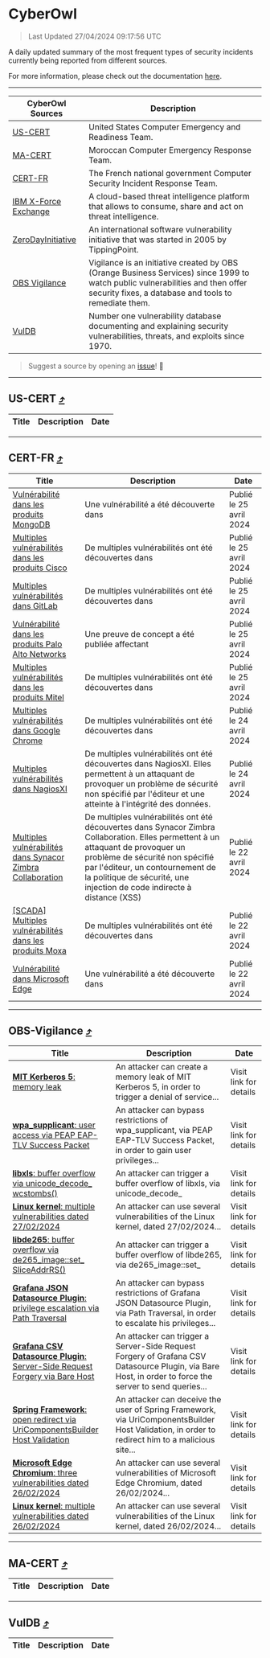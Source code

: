 
 <div id='top'></div>

# CyberOwl

 > Last Updated 27/04/2024 09:17:56 UTC
 
 A daily updated summary of the most frequent types of security incidents currently being reported from different sources.
 
 For more information, please check out the documentation [here](./docs/README.md).
 
 ---
 |CyberOwl Sources|Description|
 |---|---|
 |[US-CERT](#us-cert-arrow_heading_up)|United States Computer Emergency and Readiness Team.|
 |[MA-CERT](#ma-cert-arrow_heading_up)|Moroccan Computer Emergency Response Team.|
 |[CERT-FR](#cert-fr-arrow_heading_up)|The French national government Computer Security Incident Response Team.|
 |[IBM X-Force Exchange](#ibmcloud-arrow_heading_up)|A cloud-based threat intelligence platform that allows to consume, share and act on threat intelligence.|
 |[ZeroDayInitiative](#zerodayinitiative-arrow_heading_up)|An international software vulnerability initiative that was started in 2005 by TippingPoint.|
 |[OBS Vigilance](#obs-vigilance-arrow_heading_up)|Vigilance is an initiative created by OBS (Orange Business Services) since 1999 to watch public vulnerabilities and then offer security fixes, a database and tools to remediate them.|
 |[VulDB](#vuldb-arrow_heading_up)|Number one vulnerability database documenting and explaining security vulnerabilities, threats, and exploits since 1970.|
 
 > Suggest a source by opening an [issue](https://github.com/karimhabush/cyberowl/issues)! :raised_hands:
 ---

## US-CERT [:arrow_heading_up:](#cyberowl)

 |Title|Description|Date|
 |---|---|---|
 
 ---

## CERT-FR [:arrow_heading_up:](#cyberowl)

 |Title|Description|Date|
 |---|---|---|
 |[Vulnérabilité dans les produits MongoDB](https://www.cert.ssi.gouv.fr/avis/CERTFR-2024-AVI-0348/)|Une vulnérabilité a été découverte dans |Publié le 25 avril 2024|
 |[Multiples vulnérabilités dans les produits Cisco](https://www.cert.ssi.gouv.fr/avis/CERTFR-2024-AVI-0347/)|De multiples vulnérabilités ont été découvertes dans |Publié le 25 avril 2024|
 |[Multiples vulnérabilités dans GitLab](https://www.cert.ssi.gouv.fr/avis/CERTFR-2024-AVI-0346/)|De multiples vulnérabilités ont été découvertes dans |Publié le 25 avril 2024|
 |[Vulnérabilité dans les produits Palo Alto Networks](https://www.cert.ssi.gouv.fr/avis/CERTFR-2024-AVI-0345/)|Une preuve de concept a été publiée affectant|Publié le 25 avril 2024|
 |[Multiples vulnérabilités dans les produits Mitel](https://www.cert.ssi.gouv.fr/avis/CERTFR-2024-AVI-0344/)|De multiples vulnérabilités ont été découvertes dans |Publié le 25 avril 2024|
 |[Multiples vulnérabilités dans Google Chrome](https://www.cert.ssi.gouv.fr/avis/CERTFR-2024-AVI-0343/)|De multiples vulnérabilités ont été découvertes dans |Publié le 24 avril 2024|
 |[Multiples vulnérabilités dans NagiosXI](https://www.cert.ssi.gouv.fr/avis/CERTFR-2024-AVI-0342/)|De multiples vulnérabilités ont été découvertes dans NagiosXI. Elles permettent à un attaquant de provoquer un problème de sécurité non spécifié par l'éditeur et une atteinte à l'intégrité des données.|Publié le 24 avril 2024|
 |[Multiples vulnérabilités dans Synacor Zimbra Collaboration](https://www.cert.ssi.gouv.fr/avis/CERTFR-2024-AVI-0341/)|De multiples vulnérabilités ont été découvertes dans Synacor Zimbra Collaboration. Elles permettent à un attaquant de provoquer un problème de sécurité non spécifié par l'éditeur, un contournement de la politique de sécurité, une injection de code indirecte à distance (XSS)|Publié le 22 avril 2024|
 |[[SCADA] Multiples vulnérabilités dans les produits Moxa](https://www.cert.ssi.gouv.fr/avis/CERTFR-2024-AVI-0340/)|De multiples vulnérabilités ont été découvertes dans |Publié le 22 avril 2024|
 |[Vulnérabilité dans Microsoft Edge](https://www.cert.ssi.gouv.fr/avis/CERTFR-2024-AVI-0339/)|Une vulnérabilité a été découverte dans |Publié le 22 avril 2024|
 
 ---

## OBS-Vigilance [:arrow_heading_up:](#cyberowl)

 |Title|Description|Date|
 |---|---|---|
 |[<a href="https://vigilance.fr/vulnerability/MIT-Kerberos-5-memory-leak-43645" class="noirorange"><b>MIT Kerberos 5</b>: memory leak</a>](https://vigilance.fr/vulnerability/MIT-Kerberos-5-memory-leak-43645)|An attacker can create a memory leak of MIT Kerberos 5, in order to trigger a denial of service...|Visit link for details|
 |[<a href="https://vigilance.fr/vulnerability/wpa-supplicant-user-access-via-PEAP-EAP-TLV-Success-Packet-43644" class="noirorange"><b>wpa_supplicant</b>: user access via PEAP EAP-TLV Success Packet</a>](https://vigilance.fr/vulnerability/wpa-supplicant-user-access-via-PEAP-EAP-TLV-Success-Packet-43644)|An attacker can bypass restrictions of wpa_supplicant, via PEAP EAP-TLV Success Packet, in order to gain user privileges...|Visit link for details|
 |[<a href="https://vigilance.fr/vulnerability/libxls-buffer-overflow-via-unicode-decode-wcstombs-43643" class="noirorange"><b>libxls</b>: buffer overflow via unicode_decode_<wbr>wcstombs()</wbr></a>](https://vigilance.fr/vulnerability/libxls-buffer-overflow-via-unicode-decode-wcstombs-43643)|An attacker can trigger a buffer overflow of libxls, via unicode_decode_|Visit link for details|
 |[<a href="https://vigilance.fr/vulnerability/Linux-kernel-multiple-vulnerabilities-dated-27-02-2024-43642" class="noirorange"><b>Linux kernel</b>: multiple vulnerabilities dated 27/02/2024</a>](https://vigilance.fr/vulnerability/Linux-kernel-multiple-vulnerabilities-dated-27-02-2024-43642)|An attacker can use several vulnerabilities of the Linux kernel, dated 27/02/2024...|Visit link for details|
 |[<a href="https://vigilance.fr/vulnerability/libde265-buffer-overflow-via-de265-image-set-SliceAddrRS-43641" class="noirorange"><b>libde265</b>: buffer overflow via de265_image::set_<wbr>SliceAddrRS()</wbr></a>](https://vigilance.fr/vulnerability/libde265-buffer-overflow-via-de265-image-set-SliceAddrRS-43641)|An attacker can trigger a buffer overflow of libde265, via de265_image::set_|Visit link for details|
 |[<a href="https://vigilance.fr/vulnerability/Grafana-JSON-Datasource-Plugin-privilege-escalation-via-Path-Traversal-43639" class="noirorange"><b>Grafana JSON Datasource Plugin</b>: privilege escalation via Path Traversal</a>](https://vigilance.fr/vulnerability/Grafana-JSON-Datasource-Plugin-privilege-escalation-via-Path-Traversal-43639)|An attacker can bypass restrictions of Grafana JSON Datasource Plugin, via Path Traversal, in order to escalate his privileges...|Visit link for details|
 |[<a href="https://vigilance.fr/vulnerability/Grafana-CSV-Datasource-Plugin-Server-Side-Request-Forgery-via-Bare-Host-43638" class="noirorange"><b>Grafana CSV Datasource Plugin</b>: Server-Side Request Forgery via Bare Host</a>](https://vigilance.fr/vulnerability/Grafana-CSV-Datasource-Plugin-Server-Side-Request-Forgery-via-Bare-Host-43638)|An attacker can trigger a Server-Side Request Forgery of Grafana CSV Datasource Plugin, via Bare Host, in order to force the server to send queries...|Visit link for details|
 |[<a href="https://vigilance.fr/vulnerability/Spring-Framework-open-redirect-via-UriComponentsBuilder-Host-Validation-44053" class="noirorange"><b>Spring Framework</b>: open redirect via UriComponentsBuilder Host Validation</a>](https://vigilance.fr/vulnerability/Spring-Framework-open-redirect-via-UriComponentsBuilder-Host-Validation-44053)|An attacker can deceive the user of Spring Framework, via UriComponentsBuilder Host Validation, in order to redirect him to a malicious site...|Visit link for details|
 |[<a href="https://vigilance.fr/vulnerability/Microsoft-Edge-Chromium-three-vulnerabilities-dated-26-02-2024-43636" class="noirorange"><b>Microsoft Edge Chromium</b>: three vulnerabilities dated 26/02/2024</a>](https://vigilance.fr/vulnerability/Microsoft-Edge-Chromium-three-vulnerabilities-dated-26-02-2024-43636)|An attacker can use several vulnerabilities of Microsoft Edge Chromium, dated 26/02/2024...|Visit link for details|
 |[<a href="https://vigilance.fr/vulnerability/Linux-kernel-multiple-vulnerabilities-dated-26-02-2024-43635" class="noirorange"><b>Linux kernel</b>: multiple vulnerabilities dated 26/02/2024</a>](https://vigilance.fr/vulnerability/Linux-kernel-multiple-vulnerabilities-dated-26-02-2024-43635)|An attacker can use several vulnerabilities of the Linux kernel, dated 26/02/2024...|Visit link for details|
 
 ---

## MA-CERT [:arrow_heading_up:](#cyberowl)

 |Title|Description|Date|
 |---|---|---|
 
 ---

## VulDB [:arrow_heading_up:](#cyberowl)

 |Title|Description|Date|
 |---|---|---|
 